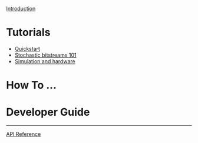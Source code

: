 [Introduction](README.md)

# Tutorials

* [Quickstart](docs/tutorials/getting-started.md)
* [Stochastic bitstreams 101](docs/tutorials/sbitstream.md)
* [Simulation and hardware](docs/tutorials/simulation-and-hardware.md)
<!-- * [Complex functions of bitstreams](docs/tutorials/iterative-svd.md) -->

# How To ...

<!-- * [Create a custom `SBitstream` operator](how-tos/custom-sbitstream.md) -->

# Developer Guide

<!-- * [Archicture overview](dev-guide/architecture.md) -->
<!-- * [Understanding simulation](dev-guide/simulation.md) -->
<!-- * [Understanding hardware generation](dev-guide/hardware.md) -->

----

[API Reference](docstrings.md)
